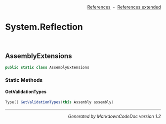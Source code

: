 <div style='text-align: right'>

[References](Index.md)&nbsp;&nbsp;-&nbsp;&nbsp;[References extended](IndexExtended.md)
</div>

# System.Reflection

<br />


## AssemblyExtensions

```csharp
public static class AssemblyExtensions
```

### Static Methods


#### GetValidationTypes

```csharp
Type[] GetValidationTypes(this Assembly assembly)
```
<hr /><div style='text-align: right'><i>Generated by MarkdownCodeDoc version 1.2</i></div>
